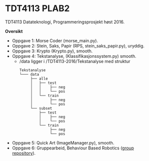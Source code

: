 # TDT4113 PLAB2
TDT4113 Datateknologi, Programmeringsprosjekt høst 2016.

**Oversikt**
- Oppgave 1: Morse Coder (morse_main.py).
- Oppgave 2: Stein, Saks, Papir  (RPS, stein_saks_papir.py), uryddig.
- Oppgave 3: Krypto (Krypto.py), smooth.
- Oppgave 4: Tekstanalyse, (Klassifikasjonssystem.py) smooth.
    - /data ligger i /TDT4113-2016/Tekstanalyse med struktur
        ```
        Tekstanalyse
        └─── data
             ├── alle
             │   ├── test
             │   │    ├── neg
             │   │    └── pos
             │   └── train
             │        ├── neg
             │        └── pos
             └── subset
                 ├── test
                 │    ├── neg
                 │    └── pos
                 └── train
                      ├── neg
                      └── pos
        ```
- Oppgave 5: Quick Art (ImageManager.py), smooth.
- Oppgave 6: Gruppearbeid, Behaviour Based Robotics ([group repository](https://github.com/Marcgrippa/Bahavior-Based-Robot)).
